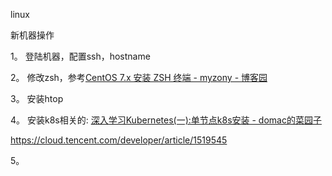linux



新机器操作



1。 登陆机器，配置ssh，hostname

2。 修改zsh，参考[CentOS 7.x 安装 ZSH 终端 - myzony - 博客园](https://www.cnblogs.com/myzony/p/11414490.html)

3。 安装htop

4。 安装k8s相关的: [深入学习Kubernetes(一):单节点k8s安装 - domac的菜园子](https://lihaoquan.me/2017/2/25/create-kubernetes-single-node-mode.html)

https://cloud.tencent.com/developer/article/1519545

5。


